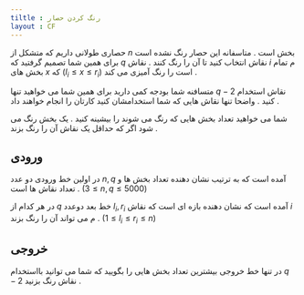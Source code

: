 ```yaml
---
tiltle : رنگ کردن حصار
layout : CF
---
```

حصاری طولانی داریم که متشکل از 
$n$
بخش است
.
متاسفانه این حصار رنگ نشده است برای همین شما تصمیم گرفتید که
$q$
نقاش انتخاب کنید تا آن را رنگ کنند
.
نقاش
$i$
م تمام بخش های 
$x$
که
$(l_i \le x \le r_i)$
است را رنگ آمیزی می کند
.

متسافنه شما بودجه کمی دارید برای همین شما می خواهید تنها
$q - 2$
نقاش استخدام کنید
.
واضحا تنها نقاش هایی که شما استخدامشان کنید کارتان را انجام خواهند داد
.

شما می خواهید تعداد بخش هایی که رنگ می شوند را بیشینه کنید
.
یک بخش رنگ می شود اگر که حداقل یک نقاش آن را رنگ بزند
.

## ورودی

در اولین خط ورودی دو عدد
$n , q$
آمده است که به ترتیب نشان دهنده تعداد بخش ها و تعداد نقاش ها است
.
$(3 \le n,q \le 5000)$


در هر کدام از 
$q$
خط بعد دوعدد
$l_i , r_i$
آمده است که نشان دهنده بازه ای است که نقاش 
$i$
م می تواند آن را رنگ بزند
.
$(1 \le l_i \le r_i \le n)$

## خروجی

در تنها خط خروجی بیشترین تعداد بخش هایی را بگویید که شما می توانید بااستخدام
$q - 2$
نقاش رنگ بزنید
.
